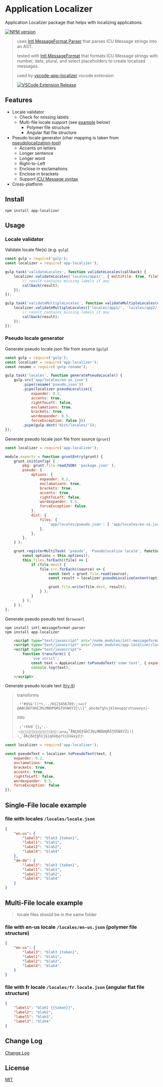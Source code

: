 # Application Localizer

Application Localizer package that helps with localizing applications.

[![NPM version](https://img.shields.io/npm/v/app-localizer.svg)](https://www.npmjs.com/package/app-localizer)

> uses [Intl MessageFormat Parser](https://github.com/yahoo/intl-messageformat-parser) that parses ICU Message strings into an AST.
>
> tested with [Intl MessageFormat](https://github.com/yahoo/intl-messageformat) that formats ICU Message strings with number, date, plural, and select placeholders to create localized messages.
>
> used by [vscode-app-localizer](https://github.com/ppatotski/vscode-app-localizer) vscode extension
>
> [![VSCode Extension Release](http://vsmarketplacebadge.apphb.com/version/gsppvo.vscode-app-localizer.svg)](https://marketplace.visualstudio.com/items?itemName=gsppvo.vscode-app-localizer)

## Features

* Locale validator
	- Check for missing labels
	- Multi-file locale support (see [example](#multi-file-locale-example) below)
		* Polymer file structure
		* Angular flat file structure
* Pseudo locale generator (char mapping is taken from [pseudolocalization-tool](https://code.google.com/archive/p/pseudolocalization-tool/))
    - Accents on letters
    - Longer sentence
    - Longer word
    - Right-to-Left
    - Enclose in exclamations
    - Enclose in brackets
	- Support [ICU Message syntax](https://formatjs.io/guides/message-syntax/)
* Cross-platform

## Install

```shell
npm install app-localizer
```

## Usage

### Locale validator

Validate locale file(s) (e.g. `gulp`)

```javascript
const gulp = require('gulp');
const localizer = require('app-localizer');

gulp.task('validateLocales', function validateLocales(callback) {
	localizer.validateLocales('locales/app1/', { multiFile: true, fileStructure: 'polymer' }, undefined, (result) => {
		// result contains missing labels if any
		callback(result);
	});
});

gulp.task('validateMultipleLocales', function validateMultipleLocales(callback) {
	localizer.validateMultipleLocales(['locales/app1/', 'locales/app2/'], { multiFile: true, fileStructure: 'polymer' }, undefined, (result) => {
		// result contains missing labels if any
		callback(result);
	});
});
```

### Pseudo locale generator

Generate pseudo locale json file from source (`gulp`)

```javascript
const gulp = require('gulp');
const localizer = require('app-localizer');
const rename = require('gulp-rename');

gulp.task('locales', function generatePseudoLocale() {
	gulp.src('app/locales/en-us.json')
		.pipe(rename('pseudo.json'))
		.pipe(localizer.pseudoLocalize({
			expander: 0.2,
			accents: true,
			rightToLeft: false,
			exclamations: true,
			brackets: true,
			wordexpander: 0.5,
			forceException: false }))
		.pipe(gulp.dest('dist/locales/'));
});
```

Generate pseudo locale json file from source (`grunt`)

```javascript
const localizer = require('app-localizer');

module.exports = function gruntEntry(grunt) {
	grunt.initConfig( {
		pkg: grunt.file.readJSON( 'package.json' ),
		pseudo: {
			options: {
				expander: 0.2,
				exclamations: true,
				brackets: true,
				accents: true,
				rightToLeft: false,
				wordexpander: 0.5,
				forceException: false,
			},
			dist: {
				files: {
					'app/locales/pseudo.json': [ 'app/locales/en-us.json' ],
				},
			},
		},
	} );

	grunt.registerMultiTask( 'pseudo', 'Pseudolocalize locale', function() {
		const options = this.options();
		this.files.forEach((file) => {
			if (file.dest) {
				file.src.forEach((source) => {
					const text = grunt.file.read(source);
					const result = localizer.pseudoLocalizeContent(options, text);

					grunt.file.write(file.dest, result);
				} );
			}
		} );
	} );
};
```

Generate pseudo pseudo text (`browser`)

```shell
npm install intl-messageformat-parser
npm install app-localizer
```

```html
	<script type="text/javascript" src="/node_modules/intl-messageformat-parser/dist/parser.js" defer></script>
	<script type="text/javascript" src="/node_modules/app-localizer/localizer.js" defer></script>
	<script type="text/javascript">
		function transform() {
			'use strict';
			const text = AppLocalizer.toPseudoText('some text', { expander: 0.5, accents: true, wordexpander: 0.2 }, IntlMessageFormatParser);
			console.log(text);
		}
	</script>
```

Generate pseudo locale text ([try it](https://runkit.com/58fc19cf15bef7001293bfb4/58fc19cf15bef7001293bfb5))

> transforms
>
> ` !"#$%&'()*+,-./0123456789:;<=>?@ABCDEFGHIJKLMNOPQRSTUVWXYZ[\\]^_abcdefghijklmnopqrstuvwxyz|~`
>
> into
>
> ` ¡″♯€‰⅋´{}⁎⁺،‐·⁄⓪①②③④⑤⑥⑦⑧⑨∶⁏≤≂≥¿՞ÅƁÇÐÉƑĜĤÎĴĶĻṀÑÖÞǪŔŠŢÛṼŴẊÝŽ⁅∖⁆˄‿‵åƀçðéƒĝĥîĵķļɱñöþǫŕšţûṽŵẋýž¦˞`

```javascript
const localizer = require('app-localizer');

const pseudoText = localizer.toPseudoText(text, {
	expander: 0.2,
	exclamations: true,
	brackets: true,
	accents: true,
	rightToLeft: false,
	wordexpander: 0.5,
	forceException: false
});
```

## Single-File locale example

### file with locales `/locales/locale.json`
```json
{
	"en-us": {
		"label3": "blah3 {token}",
		"label1": "blah1",
		"label2": "blah2",
		"label4": "blah4"
	},
	"de-de": {
		"label3": "blah3 {token}",
		"label1": "blah1",
		"label2": "blah2",
		"label4": "blah4"
	}
}
```

## Multi-File locale example
> locale files should be in the same folder

### file with en-us locale `/locales/en-us.json` (polymer file structure)
```json
{
	"en-us": {
		"label3": "blah3 {token}",
		"label1": "blah1",
		"label2": "blah2",
		"label4": "blah4"
	}
}
```

### file with fr locale `/locales/fr.locale.json` (angular flat file structure)
```json
{
	"label1": "blah1 {{token}}",
	"label2": "blah2",
	"label5": "blah3",
	"label3": "blah4"
}
```
## Change Log

[Change Log](CHANGELOG.md)

## License

[MIT](LICENSE.md)
